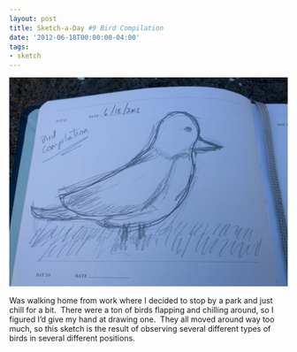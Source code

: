 ```yaml
---
layout: post
title: Sketch-a-Day #9 Bird Compilation
date: '2012-06-18T00:00:00-04:00'
tags:
- sketch
---
```

![](/images/sketches/sad9-bird-compilation.jpg)

Was walking home from work where I decided to stop by a park and just chill for a bit.  There were a ton of birds flapping and chilling around, so I figured I’d give my hand at drawing one.  They all moved around way too much, so this sketch is the result of observing several different types of birds in several different positions.
